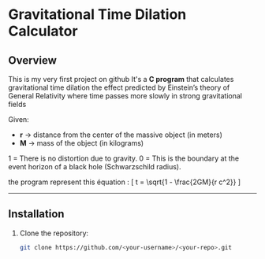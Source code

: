# Gravitational Time Dilation Calculator

## Overview
This is my very first project on github It's a **C program** that calculates gravitational time dilation the effect predicted by Einstein’s theory of General Relativity where time passes more slowly in strong gravitational fields

Given:
- **r** → distance from the center of the massive object (in meters)
- **M** → mass of the object (in kilograms)

1 = There is no distortion due to gravity.
0 = This is the boundary at the event horizon of a black hole (Schwarzschild radius).


the program represent this équation :
\[
t = \sqrt{1 - \frac{2GM}{r c^2}}
\]

---

## Installation
1. Clone the repository:
   ```bash
   git clone https://github.com/<your-username>/<your-repo>.git
